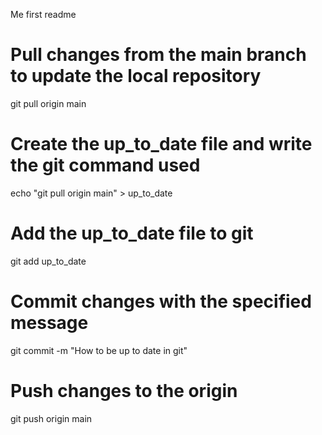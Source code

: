 Me first readme

# Pull changes from the main branch to update the local repository
git pull origin main

# Create the up_to_date file and write the git command used
echo "git pull origin main" > up_to_date

# Add the up_to_date file to git
git add up_to_date

# Commit changes with the specified message
git commit -m "How to be up to date in git"

# Push changes to the origin
git push origin main
